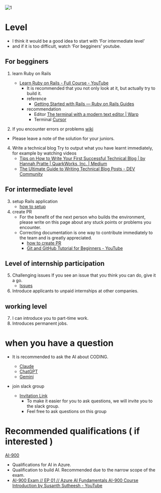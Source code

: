 ![1](https://github.com/user-attachments/assets/685220c3-07bb-4b3e-8950-89fa434d24ca)

# Level
* I think it would be a good idea to start with ‘For intermediate level’ 
* and if it is too difficult, watch ‘For begginers’ youtube.

## For begginers
1. learn Ruby on Rails
     * [Learn Ruby on Rails \- Full Course \- YouTube](https://www.youtube.com/watch?v=fmyvWz5TUWg)
       * It is recommended that you not only look at it, but actually try to build it.
       * reference
           * [Getting Started with Rails — Ruby on Rails Guides](https://guides.rubyonrails.org/getting_started.html)
       * recommendation
            * Editor
            [The terminal with a modern text editor \| Warp](https://www.warp.dev/text-editor)
            * Terminal
            [Cursor](https://www.cursor.com/)

2. If you encounter errors or problems
[wiki](https://github.com/nishikawa1031/mainApp/wiki)
* Please leave a note of the solution for your juniors.

4. Write a technical blog
Try to output what you have learnt immediately, for example by watching videos
      * [Tips on How to Write Your First Successful Technical Blog \| by Hannah Pratte \| QuarkWorks, Inc\. \| Medium](https://medium.com/quark-works/tips-on-how-to-write-your-first-successful-technical-blog-4cb65e5b4ce4)
      * [The Ultimate Guide to Writing Technical Blog Posts \- DEV Community](https://dev.to/blackgirlbytes/the-ultimate-guide-to-writing-technical-blog-posts-5464)

## For intermediate level
3. setup Rails application
   * [how to setup](https://github.com/nishikawa1031/mainApp?tab=readme-ov-file#how-to-setup)
4. create PR
   * For the benefit of the next person who builds the environment, please write on this page about any stuck points or problems you encounter.
   * Correcting documentation is one way to contribute immediately to the team and is greatly appreciated.
     * [how to create PR](documents/work_way/pr.md)
     * [Git and GitHub Tutorial for Beginners \- YouTube](https://www.youtube.com/watch?v=tRZGeaHPoaw)

## Level of internship participation
5. Challenging issues
If you see an issue that you think you can do, give it a go.
   * [Issues](https://github.com/nishikawa1031/mainApp/issues)
6. Introduce applicants to unpaid internships at other companies.

## working level
7. I can introduce you to part-time work.
8. Introduces permanent jobs.

# when you have a question
* It is recommended to ask the AI about CODING.
  * [Claude](https://claude.ai/new)
  * [ChatGPT](https://chatgpt.com/)
  * [Gemini](https://gemini.google.com/app)

* join slack group
     * [Invitation Link](https://join.slack.com/t/artinternship/shared_invite/zt-2p0dn32tu-pMI7GtfsTifKIDHxPPze9w)
         * To make it easier for you to ask questions, we will invite you to the slack group.
         * Feel free to ask questions on this group

# Recommended qualifications ( if interested )
[AI-900](https://learn.microsoft.com/en-us/credentials/certifications/azure-ai-fundamentals/?practice-assessment-type=certification)
   * Qualifications for AI in Azure.
   * Qualification to build AI. Recommended due to the narrow scope of the exam.
   * [AI\-900 Exam // EP 01 // Azure AI Fundamentals AI\-900 Course Introduction by Susanth Sutheesh \- YouTube](https://www.youtube.com/watch?v=E2644J4jgd8&list=PLhLKc18P9YOAGdtSpB3y7WMkjJbi7dva_)
